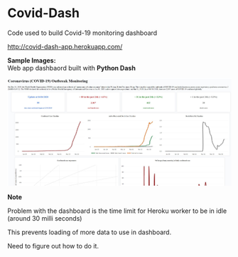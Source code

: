 # Covid-Dash

Code used to build Covid-19 monitoring dashboard </b>

http://covid-dash-app.herokuapp.com/

<b>Sample Images:<br/></b>
Web app dashbaord built with <b>Python Dash<b> </b>

<img src=https://github.com/hkbtotw/Covid-Dash/blob/master/Demo_dashboard_01.JPG alt="Analog" width="900"/>

<b>Note</b></b>
<p>Problem with the dashboard is the time limit for Heroku worker to be in idle (around 30 milli seconds) </p>
<p>This prevents loading of more data to use in dashboard. </p>
<p>Need to figure out how to do it. </p>
